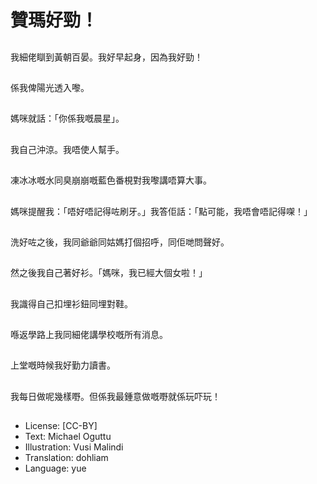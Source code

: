 # 贊瑪好勁！

##
我細佬瞓到黃朝百晏。我好早起身，因為我好勁！

##
係我俾陽光透入嚟。

##
媽咪就話：「你係我嘅晨星」。

##
我自己沖涼。我唔使人幫手。

##
凍冰冰嘅水同臭崩崩嘅藍色番梘對我嚟講唔算大事。

##
媽咪提醒我：「唔好唔記得咗刷牙。」我答佢話：「點可能，我唔會唔記得㗎！」

##
洗好咗之後，我同爺爺同姑媽打個招呼，同佢哋問聲好。

##
然之後我自己著好衫。「媽咪，我已經大個女啦！」

##
我識得自己扣埋衫鈕同埋對鞋。

##
喺返學路上我同細佬講學校嘅所有消息。

##
上堂嘅時候我好勤力讀書。

##
我每日做呢幾樣嘢。但係我最鍾意做嘅嘢就係玩吓玩！

##
* License: [CC-BY]
* Text: Michael Oguttu
* Illustration: Vusi Malindi
* Translation: dohliam
* Language: yue
